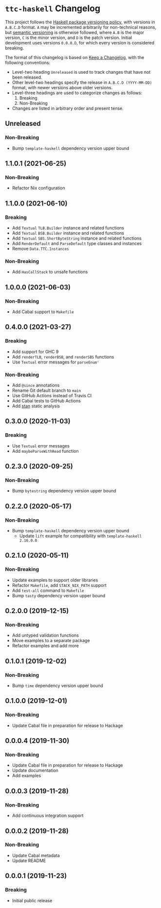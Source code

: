 # `ttc-haskell` Changelog

This project follows the [Haskell package versioning policy][PVP], with
versions in `A.B.C.D` format.  `A` may be incremented arbitrarily for
non-technical reasons, but [semantic versioning][SemVer] is otherwise
followed, where `A.B` is the major version, `C` is the minor version, and `D`
is the patch version.  Initial development uses versions `0.0.0.D`, for which
every version is considered breaking.

[PVP]: <https://pvp.haskell.org/>
[SemVer]: <https://semver.org/>

The format of this changelog is based on [Keep a Changelog][KaC], with the
following conventions:

* Level-two heading `Unreleased` is used to track changes that have not been
  released.
* Other level-two headings specify the release in `A.B.C.D (YYYY-MM-DD)`
  format, with newer versions above older versions.
* Level-three headings are used to categorize changes as follows:
    1. Breaking
    2. Non-Breaking
* Changes are listed in arbitrary order and present tense.

[KaC]: <https://keepachangelog.com/en/1.0.0/>

## Unreleased

### Non-Breaking

* Bump `template-haskell` dependency version upper bound

## 1.1.0.1 (2021-06-25)

### Non-Breaking

* Refactor Nix configuration

## 1.1.0.0 (2021-06-10)

### Breaking

* Add `Textual` `TLB.Builder` instance and related functions
* Add `Textual` `BSB.Builder` instance and related functions
* Add `Textual` `SBS.ShortByteString` instance and related functions
* Add `RenderDefault` and `ParseDefault` type classes and instances
* Remove `Data.TTC.Instances`

### Non-Breaking

* Add `HasCallStack` to unsafe functions

## 1.0.0.0 (2021-06-03)

### Non-Breaking

* Add Cabal support to `Makefile`

## 0.4.0.0 (2021-03-27)

### Breaking

* Add support for GHC 9
* Add `renderTLB`, `renderBSB`, and `renderSBS` functions
* Use `Textual` error messages for `parseEnum'`

### Non-Breaking

* Add `@since` annotations
* Rename Git default branch to `main`
* Use GitHub Actions instead of Travis CI
* Add Cabal tests to GitHub Actions
* Add [stan](https://hackage.haskell.org/package/stan) static analysis

## 0.3.0.0 (2020-11-03)

### Breaking

* Use `Textual` error messages
* Add `maybeParseWithRead` function

## 0.2.3.0 (2020-09-25)

### Non-Breaking

* Bump `bytestring` dependency version upper bound

## 0.2.2.0 (2020-05-17)

### Non-Breaking

* Bump `template-haskell` dependency version upper bound
    * Update `lift` example for compatibility with `template-haskell 2.16.0.0`

## 0.2.1.0 (2020-05-11)

### Non-Breaking

* Update examples to support older libraries
* Refactor `Makefile`, add `STACK_NIX_PATH` support
* Add `test-all` command to `Makefile`
* Bump `tasty` dependency version upper bound

## 0.2.0.0 (2019-12-15)

### Non-Breaking

* Add untyped validation functions
* Move examples to a separate package
* Refactor examples and add more

## 0.1.0.1 (2019-12-02)

### Non-Breaking

* Bump `time` dependency version upper bound

## 0.1.0.0 (2019-12-01)

### Non-Breaking

* Update Cabal file in preparation for release to Hackage

## 0.0.0.4 (2019-11-30)

### Non-Breaking

* Update Cabal file in preparation for release to Hackage
* Update documentation
* Add examples

## 0.0.0.3 (2019-11-28)

### Non-Breaking

* Add continuous integration support

## 0.0.0.2 (2019-11-28)

### Non-Breaking

* Update Cabal metadata
* Update README

## 0.0.0.1 (2019-11-23)

### Breaking

* Initial public release
